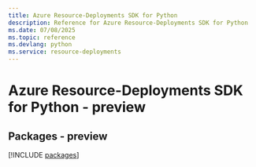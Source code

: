 ```yaml
---
title: Azure Resource-Deployments SDK for Python
description: Reference for Azure Resource-Deployments SDK for Python
ms.date: 07/08/2025
ms.topic: reference
ms.devlang: python
ms.service: resource-deployments
---
```

# Azure Resource-Deployments SDK for Python - preview
## Packages - preview
[!INCLUDE [packages](resource-deployments-index.md)]